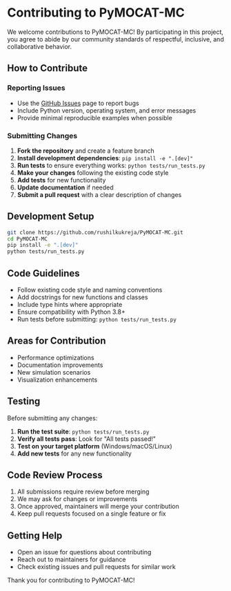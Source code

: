 # Contributing to PyMOCAT-MC

We welcome contributions to PyMOCAT-MC! By participating in this project, you agree to abide by our community standards of respectful, inclusive, and collaborative behavior.

## How to Contribute

### Reporting Issues

- Use the [GitHub Issues](https://github.com/rushilkukreja/PyMOCAT-MC/issues) page to report bugs
- Include Python version, operating system, and error messages
- Provide minimal reproducible examples when possible

### Submitting Changes

1. **Fork the repository** and create a feature branch
2. **Install development dependencies**: `pip install -e ".[dev]"`
3. **Run tests** to ensure everything works: `python tests/run_tests.py`
4. **Make your changes** following the existing code style
5. **Add tests** for new functionality
6. **Update documentation** if needed
7. **Submit a pull request** with a clear description of changes

## Development Setup

```bash
git clone https://github.com/rushilkukreja/PyMOCAT-MC.git
cd PyMOCAT-MC
pip install -e ".[dev]"
python tests/run_tests.py
```

## Code Guidelines

- Follow existing code style and naming conventions
- Add docstrings for new functions and classes
- Include type hints where appropriate
- Ensure compatibility with Python 3.8+
- Run tests before submitting: `python tests/run_tests.py`

## Areas for Contribution

- Performance optimizations
- Documentation improvements
- New simulation scenarios
- Visualization enhancements

## Testing

Before submitting any changes:

1. **Run the test suite**: `python tests/run_tests.py`
2. **Verify all tests pass**: Look for "All tests passed!"
3. **Test on your target platform** (Windows/macOS/Linux)
4. **Add new tests** for any new functionality

## Code Review Process

1. All submissions require review before merging
2. We may ask for changes or improvements
3. Once approved, maintainers will merge your contribution
4. Keep pull requests focused on a single feature or fix

## Getting Help

- Open an issue for questions about contributing
- Reach out to maintainers for guidance
- Check existing issues and pull requests for similar work

Thank you for contributing to PyMOCAT-MC!